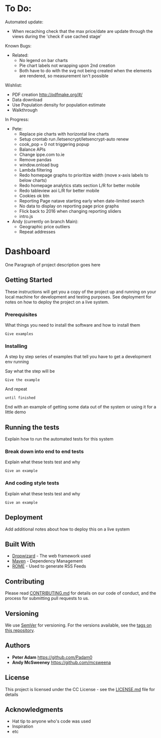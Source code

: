 # To Do:
  
Automated update:
  - When recaching check that the max price/date are update through the views during the 'check if use cached stage'
  
Known Bugs:
  - Related:
    - No legend on bar charts
    - Pie chart labels not wrapping upon 2nd creation
    - Both have to do with the svg not being created when the elements are 
    rendered, so measurement isn't possible

Wishlist:
  - PDF creation http://pdfmake.org/#/
  - Data download
  - Use Population density for population estimate
  - Walkthrough

In Progress:
- Pete:
  - Replace pie charts with horizontal line charts
  - Setup crontab run /letsencrypt/letsencrypt-auto renew
  - cook_pop = 0 not triggering popup
  - Balance APIs
  - Change ippe.com to.ie
  - Remove pandas
  - window.onload bug
  - Lambda filtering
  - Redo homepage graphs to prioritize width (move x-axis labels to below charts)
  - Redo homepage analytics stats section L/R for better mobile
  - Redo tableview aoi L/R for better mobile
  - Cookies ok btn
  - Reporting Page natave starting early when date-limited search
  - No data to display on reporting page price graphs
  - Flick back to 2016 when changing reporting sliders
  - intro.js
- Andy (currently on branch Main):
  - Geographic price outliers
  - Repeat addresses

# Dashboard

One Paragraph of project description goes here

## Getting Started

These instructions will get you a copy of the project up and running on your local machine for development and testing purposes. See deployment for notes on how to deploy the project on a live system.

### Prerequisites

What things you need to install the software and how to install them

```
Give examples
```

### Installing

A step by step series of examples that tell you have to get a development env running

Say what the step will be

```
Give the example
```

And repeat

```
until finished
```

End with an example of getting some data out of the system or using it for a little demo

## Running the tests

Explain how to run the automated tests for this system

### Break down into end to end tests

Explain what these tests test and why

```
Give an example
```

### And coding style tests

Explain what these tests test and why

```
Give an example
```

## Deployment

Add additional notes about how to deploy this on a live system

## Built With

* [Dropwizard](http://www.dropwizard.io/1.0.2/docs/) - The web framework used
* [Maven](https://maven.apache.org/) - Dependency Management
* [ROME](https://rometools.github.io/rome/) - Used to generate RSS Feeds

## Contributing

Please read [CONTRIBUTING.md](https://gist.github.com/PurpleBooth/b24679402957c63ec426) for details on our code of conduct, and the process for submitting pull requests to us.

## Versioning

We use [SemVer](http://semver.org/) for versioning. For the versions available, see the [tags on this repository](https://github.com/your/project/tags). 

## Authors

* **Peter Adam** https://github.com/Padam0
* **Andy McSweeney** https://github.com/mcsweena

## License

This project is licensed under the CC License - see the [LICENSE.md](LICENSE.md) file for details

## Acknowledgments

* Hat tip to anyone who's code was used
* Inspiration
* etc
